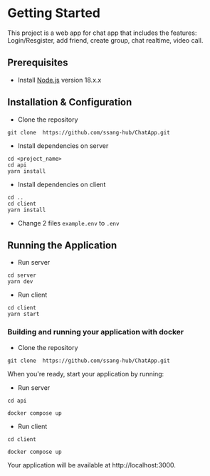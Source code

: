 # Getting Started

This project is a web app for chat app that includes the features: Login/Resgister, add friend, create group, chat realtime, video call.

## Prerequisites

- Install [Node.js](https://nodejs.org/en/) version 18.x.x

## Installation & Configuration

- Clone the repository

```
git clone  https://github.com/ssang-hub/ChatApp.git 
```

- Install dependencies on server

```
cd <project_name>
cd api
yarn install
```

- Install dependencies on client

```
cd ..
cd client
yarn install
```

- Change 2  files `example.env` to `.env`

## Running the Application

- Run server

```
cd server
yarn dev
```

- Run client

```
cd client
yarn start
```

### Building and running your application with docker
- Clone the repository

```
git clone  https://github.com/ssang-hub/ChatApp.git 
```

When you're ready, start your application by running:
- Run server
```
cd api
```
```
docker compose up 
```

- Run client

```
cd client
```
```
docker compose up 
```

Your application will be available at http://localhost:3000.
